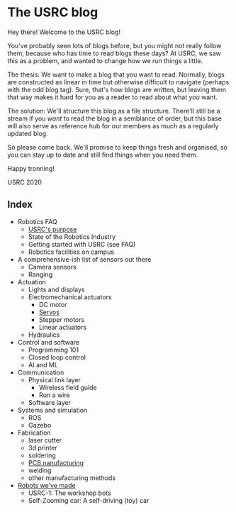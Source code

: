 # The USRC blog
Hey there! Welcome to the USRC blog!

You've probably seen lots of blogs before, but you might not really follow them, because who has time to read blogs these days? At USRC, we saw this as a problem, and wanted to change how we run things a little.

The thesis: We want to make a blog that you want to read. Normally, blogs are constructed as linear in time but otherwise difficult to navigate (perhaps with the odd blog tag). Sure, that's how blogs are written, but leaving them that way makes it hard for you as a reader to read about what _you_ want.  

The solution: We'll structure this blog as a file structure. There'll still be a stream if you _want_ to read the blog in a semblance of order, but this base will also serve as reference hub for our members as much as a regularly updated blog.

So please come back. We'll promise to keep things fresh and organised, so you can stay up to date and still find things when you need them.

Happy tronning!

USRC 2020

## Index
- Robotics FAQ <!--[Robotics FAQ](meta)-->
    - [USRC's purpose](meta/statement-of-purpose)
    - State of the Robotics Industry<!--[State of the industry](meta/state-of-industry)-->
    - Getting started with USRC (see FAQ)
    - Robotics facilities on campus
- A comprehensive-ish list of sensors out there <!--[A comprehensive-ish list of sensors out there](sensors)-->
    - Camera sensors
    - Ranging
- Actuation <!--[Actuation](actuation)-->
    - Lights and displays
    - Electromechanical actuators
        - DC motor
        - [Servos](actuation/electromech/servos)
        - Stepper motors
        - Linear actuators
    - Hydraulics
- Control and software
    - Programming 101
    - Closed loop control
    - AI and ML
- Communication
    - Physical link layer
        - Wireless field guide
        - Run a wire
    - Software layer
- Systems and simulation
    - ROS
    - Gazebo
- Fabrication
    - laser cutter
    - 3d printer
    - soldering
    - [PCB nanufacturing](fabrication/PCB)
    - welding
    - other manufacturing methods
- [Robots we've made](gallery)
    - USRC-1: The workshop bots
    - Self-Zooming car: A self-driving (toy) car